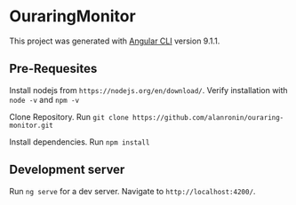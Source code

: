 # OuraringMonitor

This project was generated with [Angular CLI](https://github.com/angular/angular-cli) version 9.1.1.

## Pre-Requesites
Install nodejs from `https://nodejs.org/en/download/`. Verify installation with `node -v` and `npm -v`

Clone Repository. Run `git clone https://github.com/alanronin/ouraring-monitor.git`

Install dependencies. Run `npm install`

## Development server

Run `ng serve` for a dev server. Navigate to `http://localhost:4200/`.
